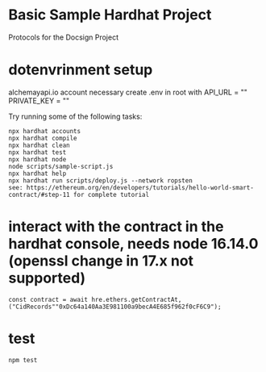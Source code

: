 # Basic Sample Hardhat Project

Protocols for the Docsign Project

# dotenvrinment setup
alchemayapi.io account necessary
create .env in root with
API_URL = "<alchemyapikey>"
PRIVATE_KEY = "<metamask ropsten network private key>"

Try running some of the following tasks:

```shell
npx hardhat accounts
npx hardhat compile
npx hardhat clean
npx hardhat test
npx hardhat node
node scripts/sample-script.js
npx hardhat help
npx hardhat run scripts/deploy.js --network ropsten
see: https://ethereum.org/en/developers/tutorials/hello-world-smart-contract/#step-11 for complete tutorial
```

# interact with the contract in the hardhat console, needs node 16.14.0 (openssl change in 17.x not supported)
```shell
const contract = await hre.ethers.getContractAt,("CidRecords""0xDc64a140Aa3E981100a9becA4E685f962f0cF6C9");
```

# test
```shell
npm test
```
